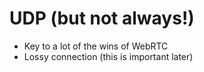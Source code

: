 # UDP (but not always!)
- Key to a lot of the wins of WebRTC
- Lossy connection (this is important later)

